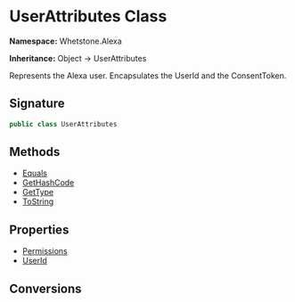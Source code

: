 # UserAttributes Class
**Namespace:** Whetstone.Alexa

**Inheritance:** Object → UserAttributes

Represents the Alexa user. Encapsulates the UserId and the ConsentToken.

## Signature
```csharp
public class UserAttributes
```
## Methods
- [Equals](UserAttributes/Equals.md)
- [GetHashCode](UserAttributes/GetHashCode.md)
- [GetType](UserAttributes/GetType.md)
- [ToString](UserAttributes/ToString.md)
## Properties
- [Permissions](UserAttributes/Permissions.md)
- [UserId](UserAttributes/UserId.md)
## Conversions
